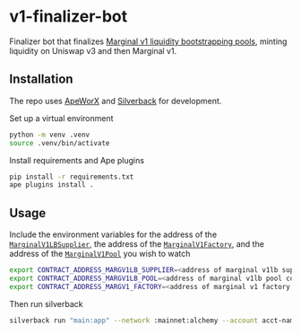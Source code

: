 # v1-finalizer-bot

Finalizer bot that finalizes [Marginal v1 liquidity bootstrapping pools](https://github.com/MarginalProtocol/v1-lbp), minting liquidity on Uniswap v3 and then Marginal v1.

## Installation

The repo uses [ApeWorX](https://github.com/apeworx/ape) and [Silverback](https://github.com/apeworx/silverback) for development.

Set up a virtual environment

```sh
python -m venv .venv
source .venv/bin/activate
```

Install requirements and Ape plugins

```sh
pip install -r requirements.txt
ape plugins install .
```

## Usage

Include the environment variables for the address of the [`MarginalV1LBSupplier`](https://github.com/MarginalProtocol/v1-lbp/blob/main/contracts/MarginalV1LBSupplier.sol),
the address of the [`MarginalV1Factory`](https://github.com/MarginalProtocol/v1-core/blob/main/contracts/MarginalV1Factory.sol), and the address of the [`MarginalV1Pool`](https://github.com/MarginalProtocol/v1-lbp/blob/main/contracts/MarginalV1LBPool.sol) you wish to watch

```sh
export CONTRACT_ADDRESS_MARGV1LB_SUPPLIER=<address of marginal v1lb supplier contract on network>
export CONTRACT_ADDRESS_MARGV1LB_POOL=<address of marginal v1lb pool contract on network>
export CONTRACT_ADDRESS_MARGV1_FACTORY=<address of marginal v1 factory contract on network>
```

Then run silverback


```sh
silverback run "main:app" --network :mainnet:alchemy --account acct-name
```
